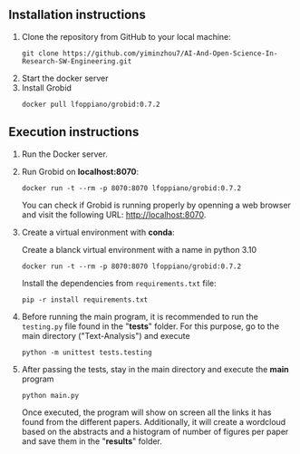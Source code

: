 ## Installation instructions
1. Clone the repository from GitHub to your local machine:
    ```
    git clone https://github.com/yiminzhou7/AI-And-Open-Science-In-Research-SW-Engineering.git
    ```
2. Start the docker server
3. Install Grobid
    ```
    docker pull lfoppiano/grobid:0.7.2
    ```


## Execution instructions
1. Run the Docker server.
2. Run Grobid on **localhost:8070**:
    ```
    docker run -t --rm -p 8070:8070 lfoppiano/grobid:0.7.2
    ```
    You can check if Grobid is running properly by openning a web browser and visit the following URL: [http://localhost:8070](http://localhost:8070).
3. Create a virtual environment with **conda**: 

    Create a blanck virtual environment with a name in python 3.10
    ```
    docker run -t --rm -p 8070:8070 lfoppiano/grobid:0.7.2
    ```
    Install the dependencies from `requirements.txt` file:
    ```
    pip -r install requirements.txt
    ```
4. Before running the main program, it is recommended to run the `testing.py` file found in the "**tests**" folder. For this purpose, go to the main directory ("Text-Analysis") and execute
    ```
    python -m unittest tests.testing
    ```
5. After passing the tests, stay in the main directory and execute the **main** program
    ```
    python main.py
    ```
    Once executed, the program will show on screen all the links it has found from the different papers. Additionally, it will create a wordcloud based on the abstracts and a histogram of number of figures per paper and save them in the "**results**" folder.
    
   
